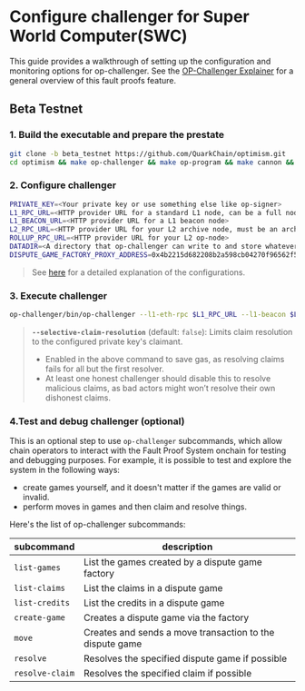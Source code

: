 # Configure challenger for Super World Computer(SWC)

This guide provides a walkthrough of setting up the configuration and monitoring options for op-challenger. See the [OP-Challenger Explainer](https://docs.optimism.io/stack/fault-proofs/challenger) for a general overview of this fault proofs feature.

## Beta Testnet

### 1. Build the executable and prepare the prestate

```bash
git clone -b beta_testnet https://github.com/QuarkChain/optimism.git
cd optimism && make op-challenger && make op-program && make cannon && make reproducible-prestate
```

### 2. Configure challenger

```bash
PRIVATE_KEY=<Your private key or use something else like op-signer>
L1_RPC_URL=<HTTP provider URL for a standard L1 node, can be a full node>
L1_BEACON_URL=<HTTP provider URL for a L1 beacon node>
L2_RPC_URL=<HTTP provider URL for your L2 archive node, must be an archive node>
ROLLUP_RPC_URL=<HTTP provider URL for your L2 op-node>
DATADIR=<A directory that op-challenger can write to and store whatever data it needs>
DISPUTE_GAME_FACTORY_PROXY_ADDRESS=0x4b2215d682208b2a598cb04270f96562f5ab225f
```
> See [here](https://docs.optimism.io/operators/chain-operators/tools/op-challenger#configure-challenger) for a detailed explanation of the configurations.

### 3. Execute challenger

```bash
op-challenger/bin/op-challenger --l1-eth-rpc $L1_RPC_URL --l1-beacon $L1_BEACON_URL  --l2-eth-rpc $L2_RPC_URL --rollup-rpc $ROLLUP_RPC_URL  --datadir $DATADIR --cannon-server ./op-program/bin/op-program --cannon-bin ./cannon/bin/cannon --cannon-prestate $(realpath ./op-program/bin/prestate.bin.gz) --private-key $PRIVATE_KEY  --cannon-rollup-config $(realpath ./op-program/chainconfig/configs/3335-rollup.json)  --cannon-l2-genesis $(realpath ./op-program/chainconfig/configs/3335-genesis-l2.json)  --game-factory-address $DISPUTE_GAME_FACTORY_PROXY_ADDRESS --trace-type cannon,permissioned  --selective-claim-resolution
```
> **`--selective-claim-resolution`** (default: `false`): Limits claim resolution to the configured private key's claimant.  
>    -  Enabled in the above command to save gas, as resolving claims fails for all but the first resolver.  
>    - At least one honest challenger should disable this to resolve malicious claims, as bad actors might won’t resolve their own dishonest claims. 

### 4.Test and debug challenger (optional)
  This is an optional step to use `op-challenger` subcommands, which allow chain operators to interact with the Fault Proof System onchain for testing and debugging purposes. For example, it is possible to test and explore the system in the following ways:

  *   create games yourself, and it doesn't matter if the games are valid or invalid.
  *   perform moves in games and then claim and resolve things.

  Here's the list of op-challenger subcommands:

  | subcommand      | description                                              |
  | --------------- | -------------------------------------------------------- |
  | `list-games`    | List the games created by a dispute game factory         |
  | `list-claims`   | List the claims in a dispute game                        |
  | `list-credits`  | List the credits in a dispute game                       |
  | `create-game`   | Creates a dispute game via the factory                   |
  | `move`          | Creates and sends a move transaction to the dispute game |
  | `resolve`       | Resolves the specified dispute game if possible          |
  | `resolve-claim` | Resolves the specified claim if possible                 |